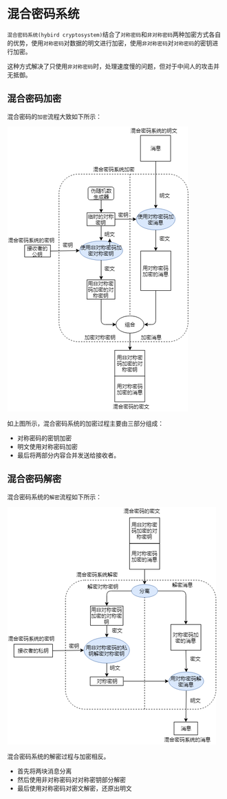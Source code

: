 # 混合密码系统

`混合密码系统(hybird cryptosystem)`结合了`对称密码`和`非对称密码`两种加密方式各自的优势，使用`对称密码`对数据的明文进行加密，使用`非对称密码`对`对称密码`的密钥进行加密。

这种方式解决了只使用`非对称密码`时，处理速度慢的问题，但对于中间人的攻击并无抵御。

## 混合密码加密

混合密码的`加密`流程大致如下所示：

![6-Hybird-Encrypt](/Image/Books/ProfessionBooks/图解密码技术/6-Hybird-Encrypt.png)

如上图所示，混合密码系统的加密过程主要由三部分组成：

- 对称密码的密钥加密
- 明文使用对称密码加密
- 最后将两部分内容合并发送给接收者。

## 混合密码解密

混合密码系统的`解密`流程如下所示：

![6-Hybird-Decrypt](/Image/Books/ProfessionBooks/图解密码技术/6-Hybird-Decrypt.png)

混合密码系统的解密过程与加密相反。

- 首先将两块消息分离
- 然后使用非对称密码对对称密钥部分解密
- 最后使用对称密码对密文解密，还原出明文
